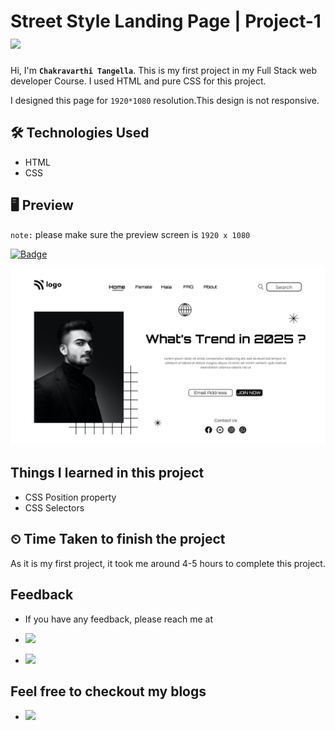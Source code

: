 # Street Style Landing Page | Project-1 ![](https://img.shields.io/badge/Technologies-HTML--CSS-blue)

Hi, I'm **`Chakravarthi Tangella`**. This is my first project in my Full Stack web developer Course. I used HTML and pure CSS for this project.

I designed this page for `1920*1080` resolution.This design is not responsive.

## 🛠 Technologies Used

- HTML
- CSS

## 🖥 Preview

`note:` please make sure the preview screen is `1920 x 1080`

[![Badge](https://img.shields.io/badge/Project--Link-My%20first%20website-orange)](https://chakravarthi-street-style-page.netlify.app/)

![](assets/1.png)

## Things I learned in this project

- CSS Position property
- CSS Selectors

## ⏲ Time Taken to finish the project

As it is my first project, it took me around 4-5 hours to complete this project.

## Feedback

- If you have any feedback, please reach me at

- [![](https://img.shields.io/badge/LinkedIn-0077B5?style=for-the-badge&logo=linkedin&logoColor=white)](https://www.linkedin.com/in/chakravarthi-tangella/)
- [![](https://img.shields.io/badge/Twitter-1DA1F2?style=for-the-badge&logo=twitter&logoColor=white)](https://twitter.com/Chakravarthi52)

## Feel free to checkout my blogs

- [![](https://img.shields.io/badge/Hashnode-2962FF?style=for-the-badge&logo=hashnode&logoColor=white)](https://chakravarthi.hashnode.dev/)
